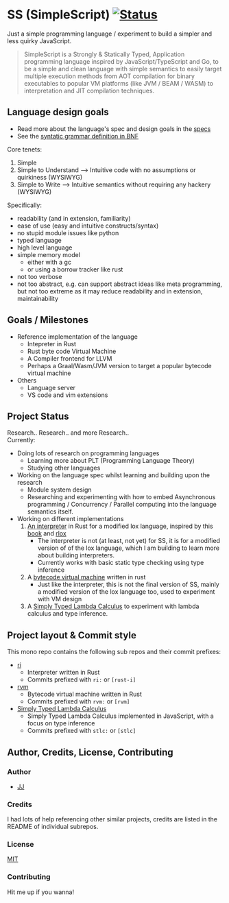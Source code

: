 # SS (SimpleScript) [![Status](https://img.shields.io/badge/Status-Experimenting%20/%20Pre%20Pre%20Pre%20Technical%20Preview-green.svg)](#project-status)
Just a simple programming language / experiment to build a simpler and less quirky JavaScript.  

> SimpleScript is a Strongly & Statically Typed, Application programming language inspired by JavaScript/TypeScript and Go, to be a simple and clean language with simple semantics to easily target multiple execution methods from AOT compilation for binary executables to popular VM platforms (like JVM / BEAM / WASM) to interpretation and JIT compilation techniques.


## Language design goals
- Read more about the language's spec and design goals in the [specs](./spec.md)
- See the [syntatic grammar definition in BNF](./syntatic%20grammar.bnf)

Core tenets:
1. Simple
2. Simple to Understand --> Intuitive code with no assumptions or quirkiness (WYSIWYG)
3. Simple to Write --> Intuitive semantics without requiring any hackery (WYSIWYG)

Specifically:
- readability (and in extension, familiarity)
- ease of use (easy and intuitive constructs/syntax)
- no stupid module issues like python
- typed language
- high level language
- simple memory model
    - either with a gc
    - or using a borrow tracker like rust
- not too verbose
- not too abstract, e.g. can support abstract ideas like meta programming, but not too extreme as it may reduce readability and in extension, maintainability


## Goals / Milestones
- Reference implementation of the language
    - Intepreter in Rust
    - Rust byte code Virtual Machine
    - A Compiler frontend for LLVM
    - Perhaps a Graal/Wasm/JVM version to target a popular bytecode virtual machine
    <!-- - Transpilation to JavaScript to run in the web -->
- Others
    - Language server
    - VS code and vim extensions


## Project Status
Research.. Research.. and more Research..  
Currently:
- Doing lots of research on programming languages
    - Learning more about PLT (Programming Language Theory)
    - Studying other languages
- Working on the language spec whilst learning and building upon the research
    - Module system design
    - Researching and experimenting with how to embed Asynchronous programming / Concurrency / Parallel computing into the language semantics itself.
- Working on different implementations
    1. [An interpreter](./rust) in Rust for a modified lox language, inspired by this [book](https://craftinginterpreters.com/) and [rlox](https://github.com/julioolvr/rlox)
        - The interpreter is not (at least, not yet) for SS, it is for a modified version of of the lox language, which I am building to learn more about building interpreters.
        - Currently works with basic static type checking using type inference
    2. A [bytecode virtual machine](./rvm) written in rust
        - Just like the interpreter, this is not the final version of SS, mainly a modified version of the lox language too, used to experiment with VM design
    3. A [Simply Typed Lambda Calculus](<./Simply Typed Lambda Calculus>) to experiment with lambda calculus and type inference.


## Project layout & Commit style
This mono repo contains the following sub repos and their commit prefixes:
- [ri](./ri)
    - Interpreter written in Rust
    - Commits prefixed with ```ri:``` or ```[rust-i]```
- [rvm](./rvm)
    - Bytecode virtual machine written in Rust
    - Commits prefixed with ```rvm:``` or ```[rvm]```
- [Simply Typed Lambda Calculus](./Simply%20Typed%20Lambda%20Calculus)
    - Simply Typed Lambda Calculus implemented in JavaScript, with a focus on type inference
    - Commits prefixed with ```stlc:``` or ```[stlc]```


## Author, Credits, License, Contributing
### Author
- [JJ](https://github.com/Jaimeloeuf)

### Credits
I had lots of help referencing other similar projects, credits are listed in the README of individual subrepos.

### License
[MIT](./LICENSE)

### Contributing
Hit me up if you wanna!